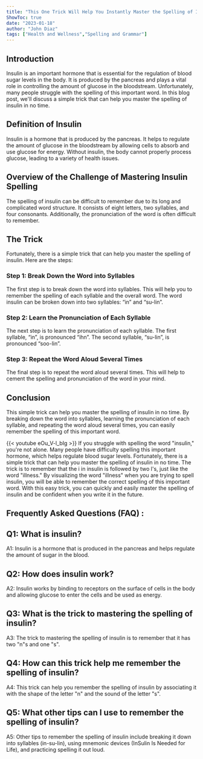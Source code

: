 ```yaml
---
title: "This One Trick Will Help You Instantly Master the Spelling of Insulin!"
ShowToc: true 
date: "2023-01-18"
author: "John Diaz" 
tags: ["Health and Wellness","Spelling and Grammar"]
---
```

## Introduction 

Insulin is an important hormone that is essential for the regulation of blood sugar levels in the body. It is produced by the pancreas and plays a vital role in controlling the amount of glucose in the bloodstream. Unfortunately, many people struggle with the spelling of this important word. In this blog post, we'll discuss a simple trick that can help you master the spelling of insulin in no time. 

## Definition of Insulin 

Insulin is a hormone that is produced by the pancreas. It helps to regulate the amount of glucose in the bloodstream by allowing cells to absorb and use glucose for energy. Without insulin, the body cannot properly process glucose, leading to a variety of health issues. 

## Overview of the Challenge of Mastering Insulin Spelling 

The spelling of insulin can be difficult to remember due to its long and complicated word structure. It consists of eight letters, two syllables, and four consonants. Additionally, the pronunciation of the word is often difficult to remember. 

## The Trick 

Fortunately, there is a simple trick that can help you master the spelling of insulin. Here are the steps: 

### Step 1: Break Down the Word into Syllables 

The first step is to break down the word into syllables. This will help you to remember the spelling of each syllable and the overall word. The word insulin can be broken down into two syllables: “in” and “su-lin”. 

### Step 2: Learn the Pronunciation of Each Syllable 

The next step is to learn the pronunciation of each syllable. The first syllable, “in”, is pronounced “ihn”. The second syllable, “su-lin”, is pronounced “soo-lin”. 

### Step 3: Repeat the Word Aloud Several Times 

The final step is to repeat the word aloud several times. This will help to cement the spelling and pronunciation of the word in your mind. 

## Conclusion 

This simple trick can help you master the spelling of insulin in no time. By breaking down the word into syllables, learning the pronunciation of each syllable, and repeating the word aloud several times, you can easily remember the spelling of this important word.

{{< youtube eOu_V-l_bIg >}} 
If you struggle with spelling the word "insulin," you're not alone. Many people have difficulty spelling this important hormone, which helps regulate blood sugar levels. Fortunately, there is a simple trick that can help you master the spelling of insulin in no time. The trick is to remember that the i in insulin is followed by two l's, just like the word "illness." By visualizing the word "illness" when you are trying to spell insulin, you will be able to remember the correct spelling of this important word. With this easy trick, you can quickly and easily master the spelling of insulin and be confident when you write it in the future.

## Frequently Asked Questions (FAQ) :
## Q1: What is insulin?
A1: Insulin is a hormone that is produced in the pancreas and helps regulate the amount of sugar in the blood.

## Q2: How does insulin work?
A2: Insulin works by binding to receptors on the surface of cells in the body and allowing glucose to enter the cells and be used as energy.

## Q3: What is the trick to mastering the spelling of insulin?
A3: The trick to mastering the spelling of insulin is to remember that it has two "n"s and one "s".

## Q4: How can this trick help me remember the spelling of insulin?
A4: This trick can help you remember the spelling of insulin by associating it with the shape of the letter "n" and the sound of the letter "s".

## Q5: What other tips can I use to remember the spelling of insulin?
A5: Other tips to remember the spelling of insulin include breaking it down into syllables (in-su-lin), using mnemonic devices (InSulin Is Needed for Life), and practicing spelling it out loud.





